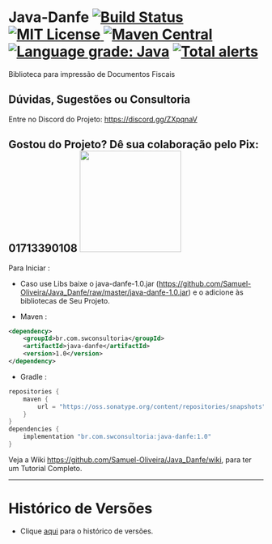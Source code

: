 # Java-Danfe [![Build Status](https://travis-ci.org/Samuel-Oliveira/Java_Danfe.svg?branch=master)](https://travis-ci.org/Samuel-Oliveira/Java_Danfe) [![MIT License](https://img.shields.io/github/license/Samuel-Oliveira/Java_Danfe.svg) ](https://github.com/Samuel-Oliveira/Java_Danfe/blob/master/LICENSE) [![Maven Central](https://img.shields.io/maven-central/v/br.com.swconsultoria/java-danfe.svg?label=Maven%20Central)](https://search.maven.org/artifact/br.com.swconsultoria/java-danfe/1.0/jar) [![Language grade: Java](https://img.shields.io/lgtm/grade/java/g/Samuel-Oliveira/Java_Danfe.svg?logo=lgtm&logoWidth=18)](https://lgtm.com/projects/g/Samuel-Oliveira/Java_Danfe/context:java) [![Total alerts](https://img.shields.io/lgtm/alerts/g/Samuel-Oliveira/Java_Danfe.svg?logo=lgtm&logoWidth=18)](https://lgtm.com/projects/g/Samuel-Oliveira/Java_Danfe/alerts/)
Biblioteca para impressão de Documentos Fiscais

## Dúvidas, Sugestões ou Consultoria
Entre no Discord do Projeto: https://discord.gg/ZXpqnaV

## Gostou do Projeto? Dê sua colaboração pelo Pix: 01713390108 <img src="https://swconsultoria.com.br/pix.png" width="200">

Para Iniciar : 
- Caso use Libs baixe o java-danfe-1.0.jar (https://github.com/Samuel-Oliveira/Java_Danfe/raw/master/java-danfe-1.0.jar) e o adicione às bibliotecas de Seu Projeto.

- Maven :
```xml
<dependency>
    <groupId>br.com.swconsultoria</groupId>
    <artifactId>java-danfe</artifactId>
    <version>1.0</version>
</dependency>
```

- Gradle :
```groovy
repositories {
    maven { 
        url = "https://oss.sonatype.org/content/repositories/snapshots" 
    }
}
dependencies {
    implementation "br.com.swconsultoria:java-danfe:1.0"
}
```

Veja a Wiki https://github.com/Samuel-Oliveira/Java_Danfe/wiki, para ter um Tutorial Completo.

________________________________________________________________________________________________

# Histórico de Versões
- Clique [aqui](https://github.com/wendel086/Java_Danfe/blob/master/CHANGELOG.md) para o histórico de versões.
